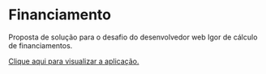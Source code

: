 # Financiamento
Proposta de solução para o desafio do desenvolvedor web Igor de cálculo de financiamentos.

<a href="https://lilithdportes.github.io/Financiamento/">Clique aqui para visualizar a aplicação.</a>
